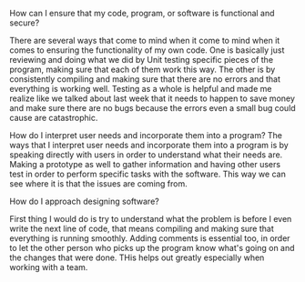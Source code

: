 How can I ensure that my code, program, or software is functional and secure?

There are several ways that come to mind when it come to mind when it comes to ensuring the functionality of my own code. One is basically just reviewing and doing what we did by Unit testing specific pieces of the program, making sure that each of them work this way. The other is by consistently compiling and making sure that there are no errors and that everything is working well. Testing as a whole is helpful and made me realize like we talked about last week that it needs to happen to save money and make sure there are no bugs because the errors even a small bug could cause are catastrophic.

How do I interpret user needs and incorporate them into a program?
The ways that I interpret user needs and incorporate them into a program is by speaking directly with users in order to understand what their needs are. Making a prototype as well to gather information and having other users test in order to perform specific tasks with the software. This way we can see where it is that the issues are coming from.

How do I approach designing software?

First thing I would do is try to understand what the problem is before I even write the next line of code, that means compiling and making sure that everything is running smoothly. Adding comments is essential too, in order to let the other person who picks up the program know what's going on and the changes that were done. THis helps out greatly especially when working with a team.
